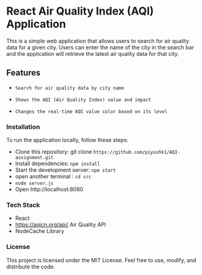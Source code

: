 # React Air Quality Index (AQI) Application

This is a simple web application that allows users to search for air quality data for a given city. Users can enter the name of the city in the search bar and the application will retrieve the latest air quality data for that city.

## Features

-     Search for air quality data by city name
-     Shows the AQI (Air Quality Index) value and impact
-     Changes the real-time AQI value color based on its level

### Installation

To run the application locally, follow these steps:

   - Clone this repository: git clone `https://github.com/piyushk1/AQI-assignment.git`
   - Install dependencies: `npm install`
   - Start the development server: ` npm start `
   - open another terminal : ` cd src `
   - ` node server.js `
   - Open http://localhost:8080 


### Tech Stack

   - React
   - https://aqicn.org/api/ Air Quality API
   - NodeCache Library


### License

This project is licensed under the MIT License. Feel free to use, modify, and distribute the code.